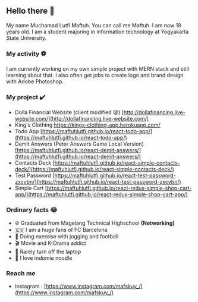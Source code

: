 ## Hello there 👋
My name Muchamad Lutfi Maftuh. You can call me Maftuh. I am now 18 years old. I am a student majoring in information technology at Yogyakarta State University.

### My activity ⚽
I am currently working on my own simple project with MERN stack and still learning about that. I also often get jobs to create logo and brand design with Adobe Photoshop.

### My project ✔️

 - Dolla Financial Website (client modified 😫)
 [http://dollafinancing.live-website.com/](http://dollafinancing.live-website.com/)
 - King's Clothing
 https://kings-clothing-app.herokuapp.com/
 - Todo App
 [https://maftuhlutfi.github.io/react-todo-app/](https://maftuhlutfi.github.io/react-todo-app/)
 - Demit Answers (Peter Answers Game Local Version)
 [https://maftuhlutfi.github.io/react-demit-answers/](https://maftuhlutfi.github.io/react-demit-answers/)
 - Contacts Deck
 [https://maftuhlutfi.github.io/react-simple-contacts-deck/](https://maftuhlutfi.github.io/react-simple-contacts-deck/)
 - Test Password
 [https://maftuhlutfi.github.io/react-test-password-zxcvbn/](https://maftuhlutfi.github.io/react-test-password-zxcvbn/)
 - Simple Cart
 [https://maftuhlutfi.github.io/react-redux-simple-shop-cart-app/](https://maftuhlutfi.github.io/react-redux-simple-shop-cart-app/)

### Ordinary facts 😂

 - 🌐 Graduated from  Magelang Technical Highschool **(Networking)**
 - 🇪🇸 I am a huge fans of FC Barcelona 
 - 🏃 Doing exercise with jogging and football
 - 🎬 Movie and K-Drama addict 
 - 🦥 Rarely turn off the laptop
 - 🍜 I love indomie noodle
 
### Reach me
 - Instagram	: [https://www.instagram.com/mafskuy_/](https://www.instagram.com/mafskuy_/)
